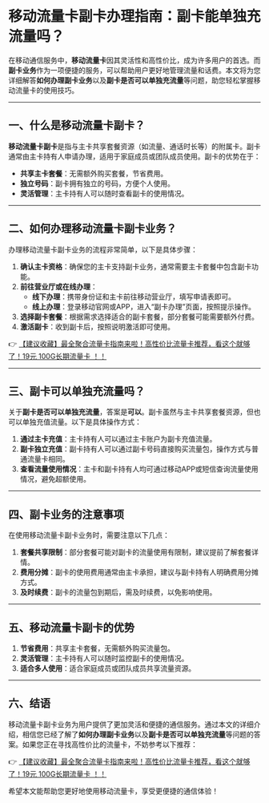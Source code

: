 # 移动流量卡副卡办理指南：副卡能单独充流量吗？

在移动通信服务中，**移动流量卡**因其灵活性和高性价比，成为许多用户的首选。而**副卡业务**作为一项便捷的服务，可以帮助用户更好地管理流量和话费。本文将为您详细解答**如何办理副卡业务**以及**副卡是否可以单独充流量**等问题，助您轻松掌握移动流量卡的使用技巧。

---

## 一、什么是移动流量卡副卡？

**移动流量卡副卡**是指与主卡共享套餐资源（如流量、通话时长等）的附属卡。副卡通常由主卡持有人申请办理，适用于家庭成员或团队成员使用。副卡的优势在于：
- **共享主卡套餐**：无需额外购买套餐，节省费用。
- **独立号码**：副卡拥有独立的号码，方便个人使用。
- **灵活管理**：主卡持有人可以随时查看副卡的使用情况。

---

## 二、如何办理移动流量卡副卡业务？

办理移动流量卡副卡业务的流程非常简单，以下是具体步骤：

1. **确认主卡资格**：确保您的主卡支持副卡业务，通常需要主卡套餐中包含副卡功能。
2. **前往营业厅或在线办理**：
   - **线下办理**：携带身份证和主卡前往移动营业厅，填写申请表即可。
   - **线上办理**：登录移动官网或APP，进入“副卡办理”页面，按照提示操作。
3. **选择副卡套餐**：根据需求选择适合的副卡套餐，部分套餐可能需要额外付费。
4. **激活副卡**：收到副卡后，按照说明激活即可使用。

👉 [【建议收藏】最全聚合流量卡指南来啦！高性价比流量卡推荐，看这个就够了！19元 100G长期流量卡 ！！](https://bit.ly/Liuliangka)

---

## 三、副卡可以单独充流量吗？

关于**副卡是否可以单独充流量**，答案是**可以**。副卡虽然与主卡共享套餐资源，但也可以单独充值流量。以下是具体操作方式：

1. **通过主卡充值**：主卡持有人可以通过主卡账户为副卡充值流量。
2. **副卡独立充值**：副卡持有人可以通过副卡号码直接购买流量包，操作方式与普通流量卡相同。
3. **查看流量使用情况**：主卡和副卡持有人均可通过移动APP或短信查询流量使用情况，避免超额使用。

---

## 四、副卡业务的注意事项

在使用移动流量卡副卡业务时，需要注意以下几点：

1. **套餐共享限制**：部分套餐可能对副卡的流量使用有限制，建议提前了解套餐详情。
2. **费用分摊**：副卡的使用费用通常由主卡承担，建议与副卡持有人明确费用分摊方式。
3. **及时续费**：副卡的流量包到期后，需及时续费，以免影响使用。

---

## 五、移动流量卡副卡的优势

1. **节省费用**：共享主卡套餐，无需额外购买流量包。
2. **灵活管理**：主卡持有人可以随时监控副卡的使用情况。
3. **适合多人使用**：适合家庭成员或团队成员共享流量资源。

---

## 六、结语

移动流量卡副卡业务为用户提供了更加灵活和便捷的通信服务。通过本文的详细介绍，相信您已经了解了**如何办理副卡业务**以及**副卡是否可以单独充流量**等问题的答案。如果您正在寻找高性价比的流量卡，不妨参考以下推荐：

👉 [【建议收藏】最全聚合流量卡指南来啦！高性价比流量卡推荐，看这个就够了！19元 100G长期流量卡 ！！](https://bit.ly/Liuliangka)

希望本文能帮助您更好地使用移动流量卡，享受更便捷的通信体验！